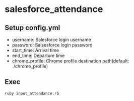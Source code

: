 # salesforce_attendance

## Setup config.yml

- username: Salesforce login username
- password: Salsesforce login password
- start_time: Arrival time
- end_time: Departure time
- chrome_profile: Chrome profile destination path(default: ./chrome_profile)

## Exec

```
ruby input_attendance.rb
```
